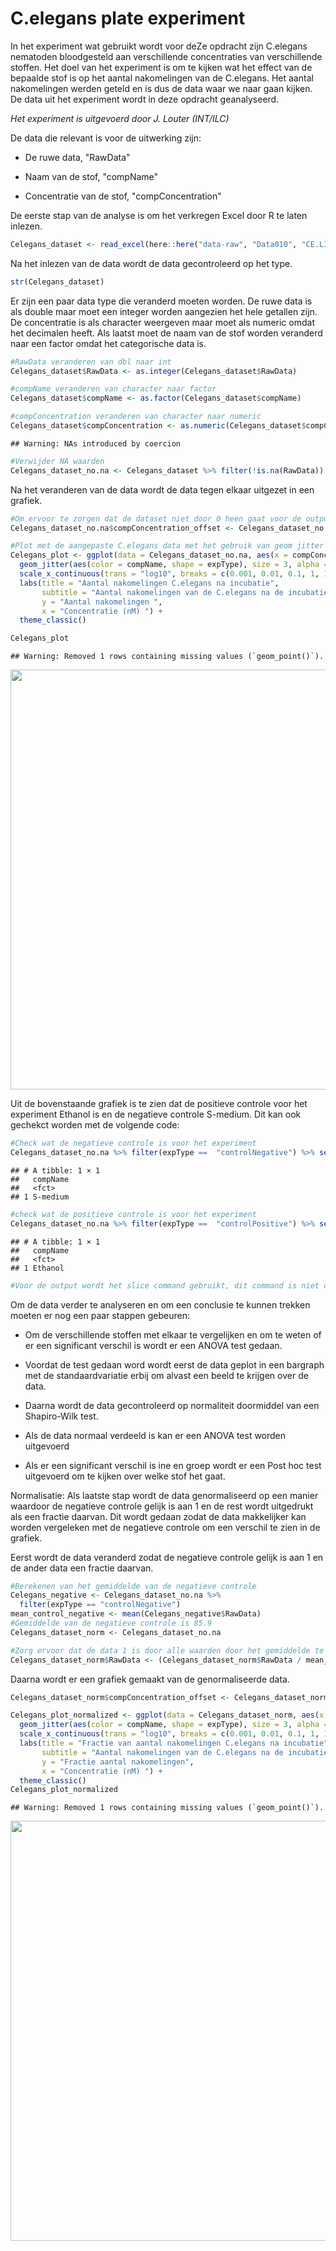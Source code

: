 # C.elegans plate experiment



In het experiment wat gebruikt wordt voor deZe opdracht zijn C.elegans nematoden bloodgesteld aan verschillende concentraties van verschillende stoffen. Het doel van het experiment is om te kijken wat het effect van de bepaalde stof is op het aantal nakomelingen van de C.elegans. Het aantal nakomelingen werden geteld en is dus de data waar we naar gaan kijken. De data uit het experiment wordt in deze opdracht geanalyseerd.

*Het experiment is uitgevoerd door J. Louter (INT/ILC)*

De data die relevant is voor de uitwerking zijn:

-   De ruwe data, "RawData"

-   Naam van de stof, "compName"

-   Concentratie van de stof, "compConcentration"

De eerste stap van de analyse is om het verkregen Excel door R te laten inlezen.


```r
Celegans_dataset <- read_excel(here::here("data-raw", "Data010", "CE.LIQ.FLOW.062_Tidydata.xlsx"), sheet = 1)
```

Na het inlezen van de data wordt de data gecontroleerd op het type.


```r
str(Celegans_dataset)
```

Er zijn een paar data type die veranderd moeten worden. De ruwe data is als double maar moet een integer worden aangezien het hele getallen zijn. De concentratie is als character weergeven maar moet als numeric omdat het decimalen heeft. Als laatst moet de naam van de stof worden veranderd naar een factor omdat het categorische data is.


```r
#RawData veranderen van dbl naar int 
Celegans_dataset$RawData <- as.integer(Celegans_dataset$RawData)

#compName veranderen van character naar factor 
Celegans_dataset$compName <- as.factor(Celegans_dataset$compName)

#compConcentration veranderen van character naar numeric 
Celegans_dataset$compConcentration <- as.numeric(Celegans_dataset$compConcentration)
```

```
## Warning: NAs introduced by coercion
```

```r
#Verwijder NA waarden
Celegans_dataset_no.na <- Celegans_dataset %>% filter(!is.na(RawData))
```

Na het veranderen van de data wordt de data tegen elkaar uitgezet in een grafiek.


```r
#Om ervoor te zorgen dat de dataset niet door 0 heen gaat voor de output van de grafiek 
Celegans_dataset_no.na$compConcentration_offset <- Celegans_dataset_no.na$compConcentration + 0.001

#Plot met de aangepaste C.elegans data met het gebruik van geom jitter 
Celegans_plot <- ggplot(data = Celegans_dataset_no.na, aes(x = compConcentration_offset, y = RawData)) +
  geom_jitter(aes(color = compName, shape = expType), size = 3, alpha = 0.8, width = 0.1, height = 0) +
  scale_x_continuous(trans = "log10", breaks = c(0.001, 0.01, 0.1, 1, 10)) +
  labs(title = "Aantal nakomelingen C.elegans na incubatie",
       subtitle = "Aantal nakomelingen van de C.elegans na de incubatie met verschillende stoffen",
       y = "Aantal nakomelingen ",
       x = "Concentratie (nM) ") +
  theme_classic()

Celegans_plot 
```

```
## Warning: Removed 1 rows containing missing values (`geom_point()`).
```

<img src="04-C.elegansPlateExperiment_files/figure-html/unnamed-chunk-1-1.png" width="672" />

Uit de bovenstaande grafiek is te zien dat de positieve controle voor het experiment Ethanol is en de negatieve controle S-medium. Dit kan ook gechekct worden met de volgende code:


```r
#Check wat de negatieve controle is voor het experiment 
Celegans_dataset_no.na %>% filter(expType ==  "controlNegative") %>% select(compName) %>% slice(1)
```

```
## # A tibble: 1 × 1
##   compName
##   <fct>   
## 1 S-medium
```

```r
#check wat de positieve controle is voor het experiment 
Celegans_dataset_no.na %>% filter(expType ==  "controlPositive") %>% select(compName) %>% slice(1)
```

```
## # A tibble: 1 × 1
##   compName
##   <fct>   
## 1 Ethanol
```

```r
#Voor de output wordt het slice command gebruikt, dit command is niet optioneel. 
```

Om de data verder te analyseren en om een conclusie te kunnen trekken moeten er nog een paar stappen gebeuren:

-   Om de verschillende stoffen met elkaar te vergelijken en om te weten of er een significant verschil is wordt er een ANOVA test gedaan.

-   Voordat de test gedaan word wordt eerst de data geplot in een bargraph met de standaardvariatie erbij om alvast een beeld te krijgen over de data.

-   Daarna wordt de data gecontroleerd op normaliteit doormiddel van een Shapiro-Wilk test.

-   Als de data normaal verdeeld is kan er een ANOVA test worden uitgevoerd

-   Als er een significant verschil is ine en groep wordt er een Post hoc test uitgevoerd om te kijken over welke stof het gaat.

Normalisatie: Als laatste stap wordt de data genormaliseerd op een manier waardoor de negatieve controle gelijk is aan 1 en de rest wordt uitgedrukt als een fractie daarvan. Dit wordt gedaan zodat de data makkelijker kan worden vergeleken met de negatieve controle om een verschil te zien in de grafiek. 

Eerst wordt de data veranderd zodat de negatieve controle gelijk is aan 1 en de ander data een fractie daarvan. 

```r
#Berekenen van het gemiddelde van de negatieve controle 
Celegans_negative <- Celegans_dataset_no.na %>%
  filter(expType == "controlNegative")
mean_control_negative <- mean(Celegans_negative$RawData)
#Gemiddelde van de negatieve controle is 85.9
Celegans_dataset_norm <- Celegans_dataset_no.na

#Zorg ervoor dat de data 1 is door alle waarden door het gemiddelde te delen 
Celegans_dataset_norm$RawData <- (Celegans_dataset_norm$RawData / mean_control_negative)
```

Daarna wordt er een grafiek gemaakt van de genormaliseerde data. 


```r
Celegans_dataset_norm$compConcentration_offset <- Celegans_dataset_norm$compConcentration + 0.001

Celegans_plot_normalized <- ggplot(data = Celegans_dataset_norm, aes(x = compConcentration_offset, y = RawData)) +
  geom_jitter(aes(color = compName, shape = expType), size = 3, alpha = 0.8, width = 0.1, height = 0) +
  scale_x_continuous(trans = "log10", breaks = c(0.001, 0.01, 0.1, 1, 10)) +
  labs(title = "Fractie van aantal nakomelingen C.elegans na incubatie",
       subtitle = "Aantal nakomelingen van de C.elegans na de incubatie met verschillende stoffen",
       y = "Fractie aantal nakomelingen",
       x = "Concentratie (nM) ") +
  theme_classic()
Celegans_plot_normalized
```

```
## Warning: Removed 1 rows containing missing values (`geom_point()`).
```

<img src="04-C.elegansPlateExperiment_files/figure-html/unnamed-chunk-3-1.png" width="672" />
